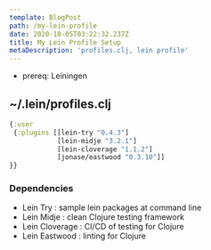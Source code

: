 ```yaml
---
template: BlogPost
path: /my-lein-profile
date: 2020-10-05T03:22:32.237Z
title: My Lein Profile Setup
metaDescription: 'profiles.clj, lein profile'
---
```

- prereq: Leiningen

## ~/.lein/profiles.clj

```clojure
{:user
 {:plugins [[lein-try "0.4.3"]
            [lein-midje "3.2.1"]
            [lein-cloverage "1.1.2"]
            [jonase/eastwood "0.3.10"]]
}}
```

### Dependencies
- Lein Try : sample lein packages at command line
- Lein Midje : clean Clojure testing framework
- Lein Cloverage : CI/CD of testing for Clojure
- Lein Eastwood : linting for Clojure
